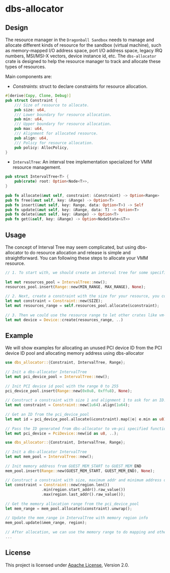 # dbs-allocator

## Design

The resource manager in the `Dragonball Sandbox` needs to manage and allocate different kinds of resource for the
sandbox (virtual machine), such as memory-mapped I/O address space, port I/O address space, legacy IRQ numbers,
MSI/MSI-X vectors, device instance id, etc. The `dbs-allocator` crate is designed to help the resource manager
to track and allocate these types of resources.

Main components are:   
- *Constraints*: struct to declare constraints for resource allocation.
```rust
#[derive(Copy, Clone, Debug)]
pub struct Constraint {
    /// Size of resource to allocate.
    pub size: u64,
    /// Lower boundary for resource allocation.
    pub min: u64,
    /// Upper boundary for resource allocation.
    pub max: u64,
    /// Alignment for allocated resource.
    pub align: u64,
    /// Policy for resource allocation.
    pub policy: AllocPolicy,
}
```
- `IntervalTree`: An interval tree implementation specialized for VMM resource management.
```rust
pub struct IntervalTree<T> {
    pub(crate) root: Option<Node<T>>,
}
​
pub fn allocate(&mut self, constraint: &Constraint) -> Option<Range>
pub fn free(&mut self, key: &Range) -> Option<T>
pub fn insert(&mut self, key: Range, data: Option<T>) -> Self
pub fn update(&mut self, key: &Range, data: T) -> Option<T>
pub fn delete(&mut self, key: &Range) -> Option<T> 
pub fn get(&self, key: &Range) -> Option<NodeState<&T>>
```

## Usage
The concept of Interval Tree may seem complicated, but using dbs-allocator to do resource allocation and release is simple and straightforward. 
You can following these steps to allocate your VMM resource.
```rust
// 1. To start with, we should create an interval tree for some specific resouces and give maximum address/id range as root node. The range here could be address range, id range, etc.
​
let mut resources_pool = IntervalTree::new(); 
resources_pool.insert(Range::new(MIN_RANGE, MAX_RANGE), None); 
​
// 2. Next, create a constraint with the size for your resource, you could also assign the maximum, minimum and alignment for the constraint. Then we could use the constraint to allocate the resource in the range we previously decided. Interval Tree will give you the appropriate range. 
let mut constraint = Constraint::new(SIZE);
let mut resources_range = self.resources_pool.allocate(&constraint);
​
// 3. Then we could use the resource range to let other crates like vm-pci / vm-device to create and maintain the device
let mut device = Device::create(resources_range, ..)
```

## Example
We will show examples for allocating an unused PCI device ID from the PCI device ID pool and allocating memory address using dbs-allocator
```rust
use dbs_allocator::{Constraint, IntervalTree, Range};
​
// Init a dbs-allocator IntervalTree
let mut pci_device_pool = IntervalTree::new();
​
// Init PCI device id pool with the range 0 to 255
pci_device_pool.insert(Range::new(0x0u8, 0xffu8), None); 
​
// Construct a constraint with size 1 and alignment 1 to ask for an ID. 
let mut constraint = Constraint::new(1u64).align(1u64); 
​
// Get an ID from the pci_device_pool
let mut id = pci_device_pool.allocate(&constraint).map(|e| e.min as u8); 
​
// Pass the ID generated from dbs-allocator to vm-pci specified functions to create pci devices
let mut pci_device = PciDevice::new(id as u8, ..);

```

```rust
use dbs_allocator::{Constraint, IntervalTree, Range};
​
// Init a dbs-allocator IntervalTree
let mut mem_pool = IntervalTree::new();
​
// Init memory address from GUEST_MEM_START to GUEST_MEM_END
mem_pool.insert(Range::new(GUEST_MEM_START, GUEST_MEM_END), None); 
​
// Construct a constraint with size, maximum addr and minimum address of memory region to ask for an memory allocation range. 
let constraint = Constraint::new(region.len())
                .min(region.start_addr().raw_value())
                .max(region.last_addr().raw_value());
​
// Get the memory allocation range from the pci_device_pool
let mem_range = mem_pool.allocate(&constraint).unwrap(); 
​
// Update the mem_range in IntervalTree with memory region info
mem_pool.update(&mem_range, region);
​
// After allocation, we can use the memory range to do mapping and other memory related work.
...
```

## License

This project is licensed under [Apache License](http://www.apache.org/licenses/LICENSE-2.0), Version 2.0.